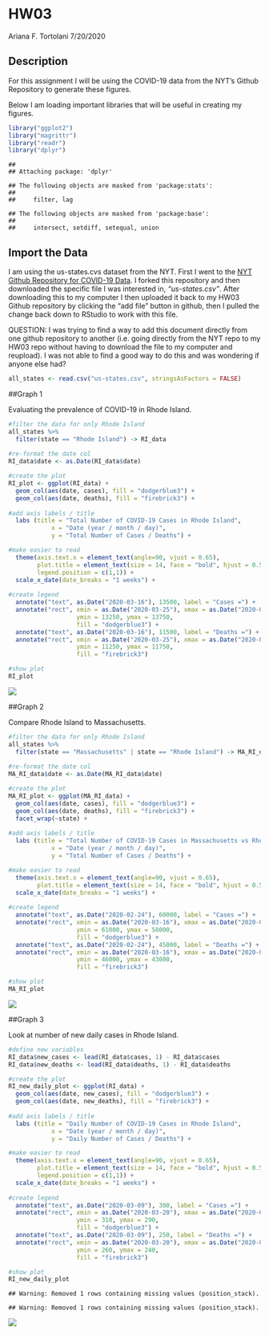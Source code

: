 HW03
================
Ariana F. Tortolani
7/20/2020

## Description

For this assignment I will be using the COVID-19 data from the NYT’s
Github Repository to generate these figures.

Below I am loading important libraries that will be useful in creating
my figures.

``` r
library("ggplot2")
library("magrittr")
library("readr")
library("dplyr")
```

    ## 
    ## Attaching package: 'dplyr'

    ## The following objects are masked from 'package:stats':
    ## 
    ##     filter, lag

    ## The following objects are masked from 'package:base':
    ## 
    ##     intersect, setdiff, setequal, union

## Import the Data

I am using the us-states.cvs dataset from the NYT. First I went to the
[NYT Github Repository for COVID-19
Data](https://github.com/nytimes/covid-19-data). I forked this
repository and then downloaded the specific file I was interested in,
*“us-states.csv”*. After downloading this to my computer I then
uploaded it back to my HW03 Github repository by clicking the “add file”
button in github, then I pulled the change back down to RStudio to work
with this file.

QUESTION: I was trying to find a way to add this document directly from
one github repository to another (i.e. going directly from the NYT repo
to my HW03 repo without having to download the file to my computer and
reupload). I was not able to find a good way to do this and was
wondering if anyone else had?

``` r
all_states <- read.csv("us-states.csv", stringsAsFactors = FALSE)
```

\#\#Graph 1

Evaluating the prevalence of COVID-19 in Rhode Island.

``` r
#filter the data for only Rhode Island
all_states %>%
  filter(state == "Rhode Island") -> RI_data
  
#re-format the date col
RI_data$date <- as.Date(RI_data$date)

#create the plot 
RI_plot <- ggplot(RI_data) +
  geom_col(aes(date, cases), fill = "dodgerblue3") +
  geom_col(aes(date, deaths), fill = "firebrick3") +
  
#add axis labels / title
  labs (title = "Total Number of COVID-19 Cases in Rhode Island",
            x = "Date (year / month / day)", 
            y = "Total Number of Cases / Deaths") +

#make easier to read
  theme(axis.text.x = element_text(angle=90, vjust = 0.65),
        plot.title = element_text(size = 14, face = "bold", hjust = 0.5),
        legend.position = c(1,1)) +
  scale_x_date(date_breaks = "1 weeks") +
  
#create legend
  annotate("text", as.Date("2020-03-16"), 13500, label = "Cases =") +
  annotate("rect", xmin = as.Date("2020-03-25"), xmax = as.Date("2020-04-01"),
                   ymin = 13250, ymax = 13750,
                   fill = "dodgerblue3") +
  annotate("text", as.Date("2020-03-16"), 11500, label = "Deaths =") +
  annotate("rect", xmin = as.Date("2020-03-25"), xmax = as.Date("2020-04-01"),
                   ymin = 11250, ymax = 11750,
                   fill = "firebrick3")

#show plot
RI_plot
```

![](TortolaniHW03_files/figure-gfm/unnamed-chunk-1-1.png)<!-- -->

\#\#Graph 2

Compare Rhode Island to Massachusetts.

``` r
#filter the data for only Rhode Island
all_states %>%
  filter(state == "Massachusetts" | state == "Rhode Island") -> MA_RI_data
  
#re-format the date col
MA_RI_data$date <- as.Date(MA_RI_data$date)

#create the plot 
MA_RI_plot <- ggplot(MA_RI_data) +
  geom_col(aes(date, cases), fill = "dodgerblue3") +
  geom_col(aes(date, deaths), fill = "firebrick3") +
  facet_wrap(~state) +
  
#add axis labels / title
  labs (title = "Total Number of COVID-19 Cases in Massachusetts vs Rhode Island",
            x = "Date (year / month / day)", 
            y = "Total Number of Cases / Deaths") +

#make easier to read
  theme(axis.text.x = element_text(angle=90, vjust = 0.65),
        plot.title = element_text(size = 14, face = "bold", hjust = 0.5)) +
  scale_x_date(date_breaks = "1 weeks") +
  
#create legend
  annotate("text", as.Date("2020-02-24"), 60000, label = "Cases =") +
  annotate("rect", xmin = as.Date("2020-03-16"), xmax = as.Date("2020-03-29"),
                   ymin = 61000, ymax = 58000,
                   fill = "dodgerblue3") +
  annotate("text", as.Date("2020-02-24"), 45000, label = "Deaths =") +
  annotate("rect", xmin = as.Date("2020-03-16"), xmax = as.Date("2020-03-29"),
                   ymin = 46000, ymax = 43000,
                   fill = "firebrick3")

#show plot
MA_RI_plot
```

![](TortolaniHW03_files/figure-gfm/unnamed-chunk-2-1.png)<!-- -->

\#\#Graph 3

Look at number of new daily cases in Rhode Island.

``` r
#define new variables
RI_data$new_cases <- lead(RI_data$cases, 1) - RI_data$cases
RI_data$new_deaths <- lead(RI_data$deaths, 1) - RI_data$deaths

#create the plot 
RI_new_daily_plot <- ggplot(RI_data) +
  geom_col(aes(date, new_cases), fill = "dodgerblue3") +
  geom_col(aes(date, new_deaths), fill = "firebrick3") +
  
#add axis labels / title
  labs (title = "Daily Number of COVID-19 Cases in Rhode Island",
            x = "Date (year / month / day)", 
            y = "Daily Number of Cases / Deaths") +

#make easier to read
  theme(axis.text.x = element_text(angle=90, vjust = 0.65),
        plot.title = element_text(size = 14, face = "bold", hjust = 0.5),
        legend.position = c(1,1)) +
  scale_x_date(date_breaks = "1 weeks") +
  
#create legend
  annotate("text", as.Date("2020-03-09"), 300, label = "Cases =") +
  annotate("rect", xmin = as.Date("2020-03-20"), xmax = as.Date("2020-03-26"),
                   ymin = 310, ymax = 290,
                   fill = "dodgerblue3") +
  annotate("text", as.Date("2020-03-09"), 250, label = "Deaths =") +
  annotate("rect", xmin = as.Date("2020-03-20"), xmax = as.Date("2020-03-26"),
                   ymin = 260, ymax = 240,
                   fill = "firebrick3")

#show plot
RI_new_daily_plot
```

    ## Warning: Removed 1 rows containing missing values (position_stack).
    
    ## Warning: Removed 1 rows containing missing values (position_stack).

![](TortolaniHW03_files/figure-gfm/unnamed-chunk-3-1.png)<!-- -->
